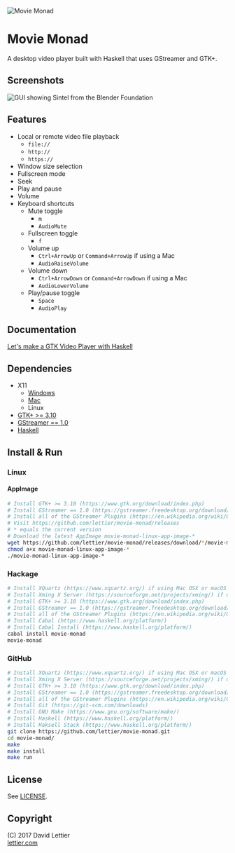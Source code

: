 ![Movie Monad](https://i.imgur.com/gdsyIMv.png)

# Movie Monad

A desktop video player built with Haskell that uses GStreamer and GTK+.

## Screenshots

![GUI showing Sintel from the Blender Foundation](https://i.imgur.com/SLse3s9.jpg)

## Features

* Local or remote video file playback
    * `file://`
    * `http://`
    * `https://`
* Window size selection
* Fullscreen mode
* Seek
* Play and pause
* Volume
* Keyboard shortcuts
    * Mute toggle
        * `m`
        * `AudioMute`
    * Fullscreen toggle
        * `f`
    * Volume up
        * `Ctrl+ArrowUp` or `Command+ArrowUp` if using a Mac
        * `AudioRaiseVolume`
    * Volume down
        * `Ctrl+ArrowDown` or `Command+ArrowDown` if using a Mac
        * `AudioLowerVolume`
    * Play/pause toggle
        * `Space`
        * `AudioPlay`

## Documentation

[Let's make a GTK Video Player with Haskell](https://lettier.github.io/posts/2017-08-30-haskell-gtk-video-player.html)

## Dependencies

* X11
    * [Windows](https://sourceforge.net/projects/xming/)
    * [Mac](https://www.xquartz.org/)
    * Linux
* [GTK+ >= 3.10](https://www.gtk.org/download/index.php)
* [GStreamer == 1.0](https://gstreamer.freedesktop.org/download/)
* [Haskell](https://www.haskell.org/platform/)

## Install & Run

### Linux

#### AppImage

```bash
# Install GTK+ >= 3.10 (https://www.gtk.org/download/index.php)
# Install GStreamer == 1.0 (https://gstreamer.freedesktop.org/download/)
# Install all of the GStreamer Plugins (https://en.wikipedia.org/wiki/GStreamer#Plug-ins)
# Visit https://github.com/lettier/movie-monad/releases
# * equals the current version
# Download the latest AppImage movie-monad-linux-app-image-*
wget https://github.com/lettier/movie-monad/releases/download/*/movie-monad-linux-app-image-*
chmod a+x movie-monad-linux-app-image-*
./movie-monad-linux-app-image-*
```

### Hackage

```bash
# Install XQuartz (https://www.xquartz.org/) if using Mac OSX or macOS
# Install Xming X Server (https://sourceforge.net/projects/xming/) if using Microsoft Windows
# Install GTK+ >= 3.10 (https://www.gtk.org/download/index.php)
# Install GStreamer == 1.0 (https://gstreamer.freedesktop.org/download/)
# Install all of the GStreamer Plugins (https://en.wikipedia.org/wiki/GStreamer#Plug-ins)
# Install Cabal (https://www.haskell.org/platform/)
# Install Cabal Install (https://www.haskell.org/platform/)
cabal install movie-monad
movie-monad
```

### GitHub

```bash
# Install XQuartz (https://www.xquartz.org/) if using Mac OSX or macOS
# Install Xming X Server (https://sourceforge.net/projects/xming/) if using Microsoft Windows
# Install GTK+ >= 3.10 (https://www.gtk.org/download/index.php)
# Install GStreamer == 1.0 (https://gstreamer.freedesktop.org/download/)
# Install all of the GStreamer Plugins (https://en.wikipedia.org/wiki/GStreamer#Plug-ins)
# Install Git (https://git-scm.com/downloads)
# Install GNU Make (https://www.gnu.org/software/make/)
# Install Haskell (https://www.haskell.org/platform/)
# Install Haksell Stack (https://www.haskell.org/platform/)
git clone https://github.com/lettier/movie-monad.git
cd movie-monad/
make
make install
make run
```

## License

See [LICENSE](LICENSE).

## Copyright

(C) 2017 David Lettier  
[lettier.com](http://www.lettier.com/)
